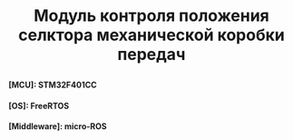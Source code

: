 <h1><p align="center">
Модуль контроля положения селктора механической коробки передач
</p></h1>

<h4>[MCU]: STM32F401CC</h4>
<h4>[OS]: FreeRTOS</h4>
<h4>[Middleware]: micro-ROS </h4>


